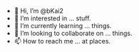 - 👋 Hi, I’m @bKai2
- 👀 I’m interested in ... stuff.
- 🌱 I’m currently learning ... things.
- 💞️ I’m looking to collaborate on ... things.
- 📫 How to reach me ... at places.

<!---
bKai2/bKai2 is a ✨ special ✨ repository because its `README.md` (this file) appears on your GitHub profile.
You can click the Preview link to take a look at your changes.
--->
